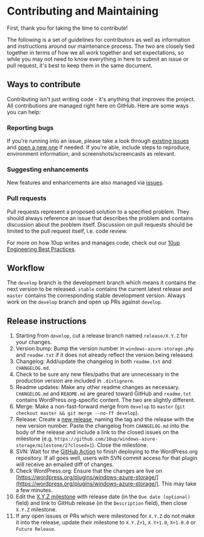 # Contributing and Maintaining

First, thank you for taking the time to contribute!

The following is a set of guidelines for contributors as well as information and instructions around our maintenance process.  The two are closely tied together in terms of how we all work together and set expectations, so while you may not need to know everything in here to submit an issue or pull request, it's best to keep them in the same document.

## Ways to contribute

Contributing isn't just writing code - it's anything that improves the project.  All contributions are managed right here on GitHub.  Here are some ways you can help:

### Reporting bugs

If you're running into an issue, please take a look through [existing issues](/issues) and [open a new one](/issues/new) if needed.  If you're able, include steps to reproduce, environment information, and screenshots/screencasts as relevant.

### Suggesting enhancements

New features and enhancements are also managed via [issues](/issues).

### Pull requests

Pull requests represent a proposed solution to a specified problem.  They should always reference an issue that describes the problem and contains discussion about the problem itself.  Discussion on pull requests should be limited to the pull request itself, i.e. code review.

For more on how 10up writes and manages code, check out our [10up Engineering Best Practices](https://10up.github.io/Engineering-Best-Practices/).

## Workflow

The `develop` branch is the development branch which means it contains the next version to be released.  `stable` contains the current latest release and `master` contains the corresponding stable development version.  Always work on the `develop` branch and open up PRs against `develop`.

## Release instructions

1. Starting from `develop`, cut a release branch named `release/X.Y.Z` for your changes.
2.  Version bump: Bump the version number in `windows-azure-storage.php` and `readme.txt` if it does not already reflect the version being released.
3. Changelog: Add/update the changelog in both `readme.txt` and `CHANGELOG.md`.
4. Check to be sure any new files/paths that are unnecessary in the production version are included in `.distignore`.
5. Readme updates: Make any other readme changes as necessary.  `CHANGELOG.md` and `README.md` are geared toward GitHub and `readme.txt` contains WordPress.org-specific content.  The two are slightly different.
6. Merge: Make a non-fast-forward merge from `develop` to `master` (`git checkout master && git merge --no-ff develop`).
7. Release: Create a [new release](https://github.com/10up/windows-azure-storage/releases/new), naming the tag and the release with the new version number. Paste the changelog from `CHANGELOG.md` into the body of the release and include a link to the closed issues on the milestone (e.g. `https://github.com/10up/windows-azure-storage/milestone/2?closed=1`).  Close the milestone.
8. SVN: Wait for the [GitHub Action](https://github.com/10up/windows-azure-storage/actions) to finish deploying to the WordPress.org repository.  If all goes well, users with SVN commit access for that plugin will receive an emailed diff of changes.
9. Check WordPress.org: Ensure that the changes are live on [https://wordpress.org/plugins/windows-azure-storage/](https://wordpress.org/plugins/windows-azure-storage/). This may take a few minutes.
10. Edit the [X.Y.Z milestone](https://github.com/10up/windows-azure-storage/milestone/#) with release date (in the `Due date (optional)` field) and link to GitHub release (in the `Description` field), then close `X.Y.Z` milestone.
11. If any open issues or PRs which were milestoned for `X.Y.Z` do not make it into the release, update their milestone to `X.Y.Z+1`, `X.Y+1.0`, `X+1.0.0` or `Future Release`.
